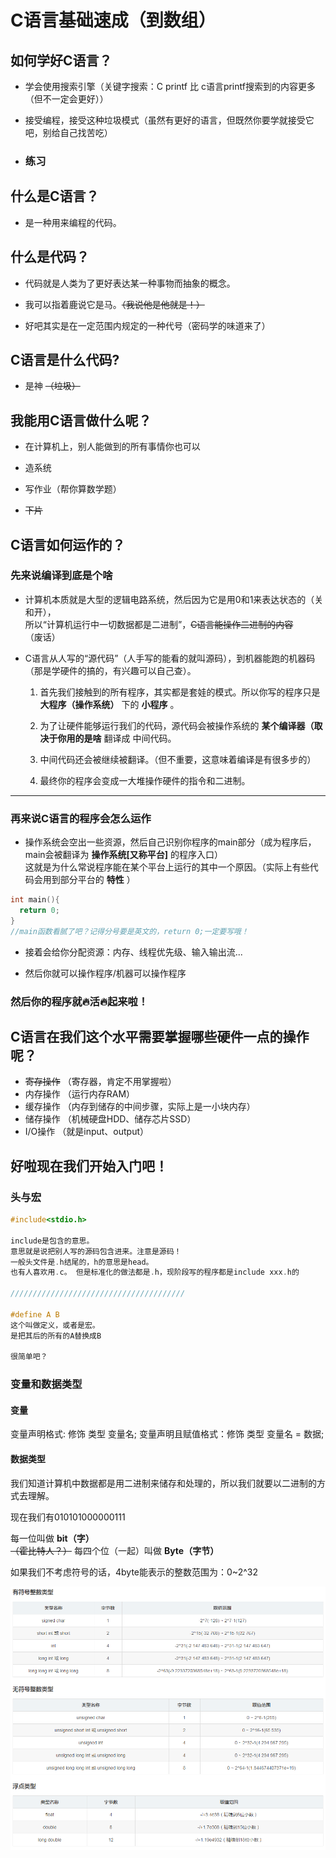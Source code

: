 # C语言基础速成（到数组）

## 如何学好C语言？
* 学会使用搜索引擎（关键字搜索：C printf 比 c语言printf搜索到的内容更多（但不一定会更好））

* 接受编程，接受这种垃圾模式（虽然有更好的语言，但既然你要学就接受它吧，别给自己找苦吃）
* ### 练习

## 什么是C语言？
* 是一种用来编程的代码。

## 什么是代码？
* 代码就是人类为了更好表达某一种事物而抽象的概念。

* 我可以指着鹿说它是马。~~（我说他是他就是！）~~

* 好吧其实是在一定范围内规定的一种代号（密码学的味道来了）

## C语言是什么代码?
* 是神 ~~（垃圾）~~

## 我能用C语言做什么呢？
* 在计算机上，别人能做到的所有事情你也可以

* 造系统

* 写作业（帮你算数学题）

* ~~下片~~

## C语言如何运作的？

### 先来说编译到底是个啥

* 计算机本质就是大型的逻辑电路系统，然后因为它是用0和1来表达状态的（关和开），<br>所以“计算机运行中一切数据都是二进制”，~~C语言能操作二进制的内容~~（废话）

* C语言从人写的“源代码”（人手写的能看的就叫源码），到机器能跑的机器码（那是学硬件的搞的，有兴趣可以自己查）。

  1. 首先我们接触到的所有程序，其实都是套娃的模式。所以你写的程序只是 __大程序（操作系统）__ 下的 __小程序__ 。
  
  2. 为了让硬件能够运行我们的代码，源代码会被操作系统的 __某个编译器（取决于你用的是啥__ 翻译成 中间代码。
  
  3. 中间代码还会被继续被翻译。（但不重要，这意味着编译是有很多步的）
  
  4. 最终你的程序会变成一大堆操作硬件的指令和二进制。
  
----

### 再来说C语言的程序会怎么运作
* 操作系统会空出一些资源，然后自己识别你程序的main部分（成为程序后，main会被翻译为 __操作系统\[又称平台\]__ 的程序入口）<br>
  这就是为什么常说程序能在某个平台上运行的其中一个原因。（实际上有些代码会用到部分平台的 __特性__ ）
```C
int main(){
  return 0;
} 
//main函数看腻了吧？记得分号要是英文的，return 0;一定要写哦！
``` 
* 接着会给你分配资源：内存、线程优先级、输入输出流...

* 然后你就可以操作程序/机器可以操作程序

### 然后你的程序就:fire:活:fire:起来啦！

## C语言在我们这个水平需要掌握哪些硬件一点的操作呢？
* ~~寄存操作~~ （寄存器，肯定不用掌握啦）
*  内存操作 （运行内存RAM）
*  缓存操作 （内存到储存的中间步骤，实际上是一小块内存）
*  储存操作 （机械硬盘HDD、储存芯片SSD）
*  I/O操作  （就是input、output）

## 好啦现在我们开始入门吧！

### 头与宏
```C
#include<stdio.h>

include是包含的意思。
意思就是说把别人写的源码包含进来。注意是源码！
一般头文件是.h结尾的，h的意思是head。
也有人喜欢用.c。 但是标准化的做法都是.h，现阶段写的程序都是include xxx.h的

///////////////////////////////////////

#define A B
这个叫做定义，或者是宏。
是把其后的所有的A替换成B

很简单吧？

```

### 变量和数据类型

#### 变量
变量声明格式: 修饰 类型 变量名;
变量声明且赋值格式：修饰 类型 变量名 = 数据;

#### 数据类型
我们知道计算机中数据都是用二进制来储存和处理的，所以我们就要以二进制的方式去理解。

现在我们有010101000000111

每一位叫做 __bit（字）__ <br> ~~（霍比特人？）~~
每四个位（一起）叫做 __Byte（字节）__ <br>

如果我们不考虑符号的话，4byte能表示的整数范围为：0~2^32 <br>

![数据类型](./types.png)
